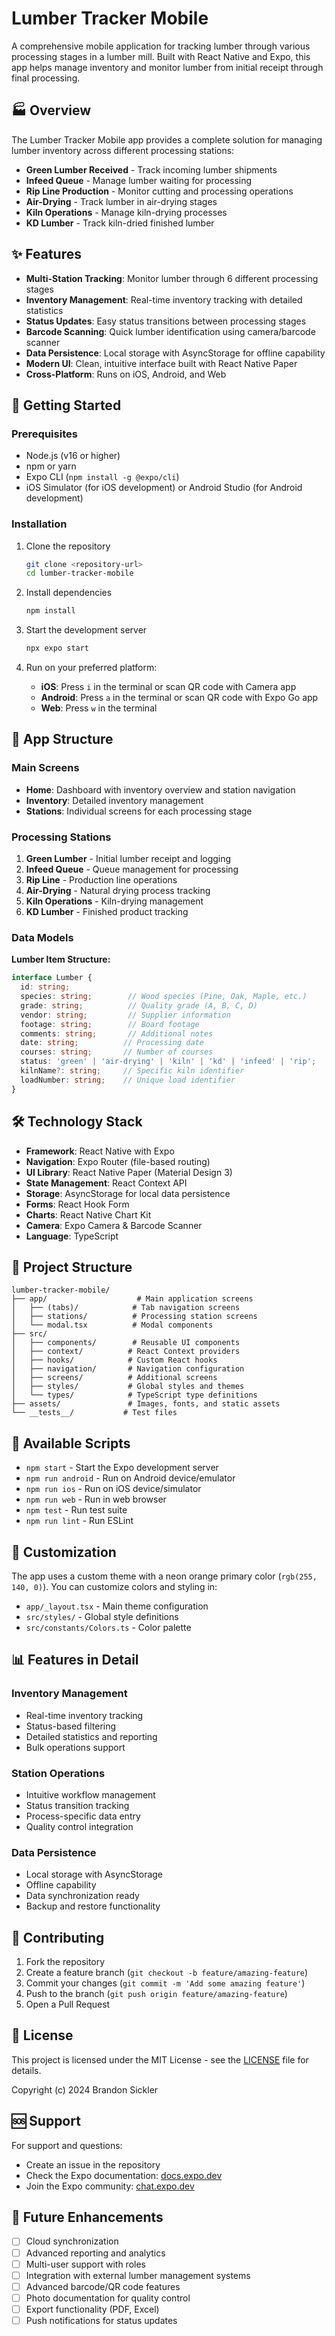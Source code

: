 # Lumber Tracker Mobile

A comprehensive mobile application for tracking lumber through various processing stages in a lumber mill. Built with React Native and Expo, this app helps manage inventory and monitor lumber from initial receipt through final processing.

## 🏭 Overview

The Lumber Tracker Mobile app provides a complete solution for managing lumber inventory across different processing stations:

- **Green Lumber Received** - Track incoming lumber shipments
- **Infeed Queue** - Manage lumber waiting for processing
- **Rip Line Production** - Monitor cutting and processing operations
- **Air-Drying** - Track lumber in air-drying stages
- **Kiln Operations** - Manage kiln-drying processes
- **KD Lumber** - Track kiln-dried finished lumber

## ✨ Features

- **Multi-Station Tracking**: Monitor lumber through 6 different processing stages
- **Inventory Management**: Real-time inventory tracking with detailed statistics
- **Status Updates**: Easy status transitions between processing stages
- **Barcode Scanning**: Quick lumber identification using camera/barcode scanner
- **Data Persistence**: Local storage with AsyncStorage for offline capability
- **Modern UI**: Clean, intuitive interface built with React Native Paper
- **Cross-Platform**: Runs on iOS, Android, and Web

## 🚀 Getting Started

### Prerequisites

- Node.js (v16 or higher)
- npm or yarn
- Expo CLI (`npm install -g @expo/cli`)
- iOS Simulator (for iOS development) or Android Studio (for Android development)

### Installation

1. Clone the repository
   ```bash
   git clone <repository-url>
   cd lumber-tracker-mobile
   ```

2. Install dependencies
   ```bash
   npm install
   ```

3. Start the development server
   ```bash
   npx expo start
   ```

4. Run on your preferred platform:
   - **iOS**: Press `i` in the terminal or scan QR code with Camera app
   - **Android**: Press `a` in the terminal or scan QR code with Expo Go app
   - **Web**: Press `w` in the terminal

## 📱 App Structure

### Main Screens
- **Home**: Dashboard with inventory overview and station navigation
- **Inventory**: Detailed inventory management
- **Stations**: Individual screens for each processing stage

### Processing Stations
1. **Green Lumber** - Initial lumber receipt and logging
2. **Infeed Queue** - Queue management for processing
3. **Rip Line** - Production line operations
4. **Air-Drying** - Natural drying process tracking
5. **Kiln Operations** - Kiln-drying management
6. **KD Lumber** - Finished product tracking

### Data Models

**Lumber Item Structure:**
```typescript
interface Lumber {
  id: string;
  species: string;        // Wood species (Pine, Oak, Maple, etc.)
  grade: string;          // Quality grade (A, B, C, D)
  vendor: string;         // Supplier information
  footage: string;        // Board footage
  comments: string;       // Additional notes
  date: string;          // Processing date
  courses: string;       // Number of courses
  status: 'green' | 'air-drying' | 'kiln' | 'kd' | 'infeed' | 'rip';
  kilnName?: string;     // Specific kiln identifier
  loadNumber: string;    // Unique load identifier
}
```

## 🛠️ Technology Stack

- **Framework**: React Native with Expo
- **Navigation**: Expo Router (file-based routing)
- **UI Library**: React Native Paper (Material Design 3)
- **State Management**: React Context API
- **Storage**: AsyncStorage for local data persistence
- **Forms**: React Hook Form
- **Charts**: React Native Chart Kit
- **Camera**: Expo Camera & Barcode Scanner
- **Language**: TypeScript

## 📁 Project Structure

```
lumber-tracker-mobile/
├── app/                    # Main application screens
│   ├── (tabs)/            # Tab navigation screens
│   ├── stations/          # Processing station screens
│   └── modal.tsx          # Modal components
├── src/
│   ├── components/        # Reusable UI components
│   ├── context/          # React Context providers
│   ├── hooks/            # Custom React hooks
│   ├── navigation/       # Navigation configuration
│   ├── screens/          # Additional screens
│   ├── styles/           # Global styles and themes
│   └── types/            # TypeScript type definitions
├── assets/               # Images, fonts, and static assets
└── __tests__/           # Test files
```

## 🔧 Available Scripts

- `npm start` - Start the Expo development server
- `npm run android` - Run on Android device/emulator
- `npm run ios` - Run on iOS device/simulator
- `npm run web` - Run in web browser
- `npm test` - Run test suite
- `npm run lint` - Run ESLint

## 🎨 Customization

The app uses a custom theme with a neon orange primary color (`rgb(255, 140, 0)`). You can customize colors and styling in:
- `app/_layout.tsx` - Main theme configuration
- `src/styles/` - Global style definitions
- `src/constants/Colors.ts` - Color palette

## 📊 Features in Detail

### Inventory Management
- Real-time inventory tracking
- Status-based filtering
- Detailed statistics and reporting
- Bulk operations support

### Station Operations
- Intuitive workflow management
- Status transition tracking
- Process-specific data entry
- Quality control integration

### Data Persistence
- Local storage with AsyncStorage
- Offline capability
- Data synchronization ready
- Backup and restore functionality

## 🤝 Contributing

1. Fork the repository
2. Create a feature branch (`git checkout -b feature/amazing-feature`)
3. Commit your changes (`git commit -m 'Add some amazing feature'`)
4. Push to the branch (`git push origin feature/amazing-feature`)
5. Open a Pull Request

## 📄 License

This project is licensed under the MIT License - see the [LICENSE](LICENSE) file for details.

Copyright (c) 2024 Brandon Sickler

## 🆘 Support

For support and questions:
- Create an issue in the repository
- Check the Expo documentation: [docs.expo.dev](https://docs.expo.dev/)
- Join the Expo community: [chat.expo.dev](https://chat.expo.dev/)

## 🔮 Future Enhancements

- [ ] Cloud synchronization
- [ ] Advanced reporting and analytics
- [ ] Multi-user support with roles
- [ ] Integration with external lumber management systems
- [ ] Advanced barcode/QR code features
- [ ] Photo documentation for quality control
- [ ] Export functionality (PDF, Excel)
- [ ] Push notifications for status updates